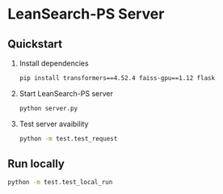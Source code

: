 # LeanSearch-PS Server

## Quickstart

1. Install dependencies

   ```bash
   pip install transformers==4.52.4 faiss-gpu==1.12 flask
   ```

2. Start LeanSearch-PS server

   ```bash
   python server.py
   ```

3. Test server avaibility

   ```bash
   python -m test.test_request
   ```

## Run locally

```bash
python -m test.test_local_run
```
